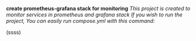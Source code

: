 **create prometheus-grafana stack for monitoring**
*This project is created to monitor services in prometheus and grafana stack*
*If you wish to run the project, You can easily run compose.yml with this command:*

(ssss)
